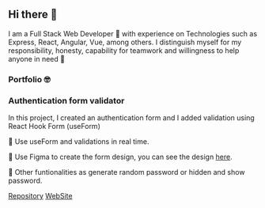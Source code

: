 ## Hi there 👋

I am a Full Stack Web Developer 🔭 with experience on Technologies such as Express, React, Angular, Vue, among others.
I distinguish myself for my responsibility, honesty, capability for teamwork and willingness to help anyone in need 🌱

### Portfolio 🤓

### Authentication form validator
In this project, I created an authentication form and I added validation using React Hook Form (useForm)

🔺 Use useForm and validations in real time.

🔺 Use Figma to create the form design, you can see the design [here](https://www.figma.com/file/mGaqk4okkOibQ2DkULShYK/Auth-Form).

🔺 Other funtionalities as generate random password or hidden and show password.

[Repository](https://github.com/marcelozair/React-Typescript-Auth-Form)
[WebSite](https://react-typescript-auth-form.vercel.app/)
